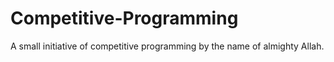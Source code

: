 # Competitive-Programming
A small initiative of competitive programming by the name of almighty Allah.
